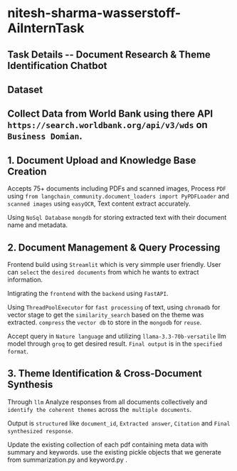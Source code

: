 # nitesh-sharma-wasserstoff-AiInternTask

## Task Details -- Document Research & Theme Identification Chatbot

## Dataset 
Collect Data from World Bank using there API `https://search.worldbank.org/api/v3/wds` on `Business Domian`.
---
## 1. Document Upload and Knowledge Base Creation

Accepts 75+ documents including PDFs and scanned images, Process `PDF` using `from langchain_community.document_loaders import PyPDFLoader` and `scanned images` using `easyOCR`, Text content extract accurately.

Using `NoSql Database` `mongdb` for storing extracted text with their document name and metadata.


## 2. Document Management & Query Processing

Frontend build using `Streamlit` which is very simmple user friendly. User can `select` the `desired documents` from which he wants to extract information. 

Intigrating the `frontend` with the `backend` using `FastAPI`.

Using `ThreadPoolExecutor` for `fast processing` of text, using `chromadb` for vector stage to get the `similarity_search` based on the theme was extracted. `compress` the `vector db` to store in the `mongodb` for `reuse`.

Accept query in `Nature language` and utilizing `llama-3.3-70b-versatile` llm model through `groq` to get desired result.
`Final output` is in the `specified format`.


## 3. Theme Identification & Cross-Document Synthesis

Through `llm` Analyze responses from all documents collectively and `identify the coherent themes` across the` multiple documents`.

Output is `structured` like `document_id`, `Extracted answer`, `Citation` and `Final synthesized response`.

Update the existing collection of each pdf containing meta data with summary and keywords. use the existing pickle objects that we generate from summarization.py and keyword.py .
